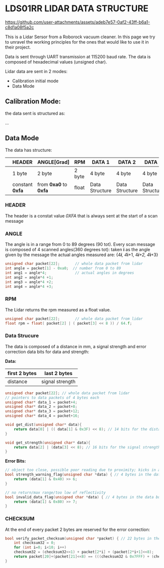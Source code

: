 # LDS01RR LIDAR DATA STRUCTURE

https://github.com/user-attachments/assets/adeb7e57-0af2-43ff-b6a1-c8d1a08f5a2c

This is a Lidar Sersor from a Roborock vacuum cleaner. In this page we try to unravel the working principles for the ones that would like to use it in their project.

Data is sent through UART transmission at 115200 baud rate.
The data is composed of hexadecimal values (unsigned char).

Lidar data are sent in 2 modes:
* Calibration initial mode
* Data Mode

## Calibration Mode:

the data sent is structured as:

...

## Data Mode

The data has structure:

|   | **HEADER**    | **ANGLE[Grad]**   | **RPM** | **DATA 1**     | **DATA 2**     | **DATA 2**     | **DATA 4**     | **CHECKSUM** |   |
|---|---------------|-------------------|---------|----------------|----------------|----------------|----------------|--------------|---|
|   | 1 byte        | 2 byte            | 2 byte  | 4 byte         | 4 byte         | 4 byte         | 4 byte         | 2 byte       |   |
|   | constant **0xfa** | from **0xa0** to **0xfa** | float   | Data Structure | Data Structure | Data Structure | Data Structure | int          |   |

### HEADER

The header is a constat value *0XFA* that is always sent at the start of a scan message

### ANGLE

The angle is in a range from 0 to 89 degrees (90 tot). Every scan message is composed of 4 scanned angles(360 degrees tot): 
taken **i** as the angle given by the message the actual angles measured are: {4***i**, 4***i**+1, 4***i**+2, 4***i**+3}

```c++
unsigned char packet[22];       // whole data packet from lidar
int angle = packet[1] - 0xa0;  // number from 0 to 89
int ang1 = angle*4;             // actual angles in degrees
int ang2 = angle*4 +1;
int ang3 = angle*4 +2;
int ang4 = angle*4 +3;
```

### RPM

The Lidar returns the rpm measured as a float value.

```c++
unsigned char packet[22];       // whole data packet from lidar
float rpm = float( packet[2] | ( packet[3] << 8 )) / 64.f;
```


### Data Strucure

The data is composed of a distance in mm, a signal strength and error correction data bits for data and strength:

**Data:**

| first 2 bytes | last 2 bytes |
| -- | -- |
| distance | signal strength |

```c++
unsigned char packet[22]; // whole data packet from lidar
// pointers to data packets of 4 bytes each
unsigned char* data_1 = packet+4;
unsigned char* data_2 = packet+8;
unsigned char* data_3 = packet+12;
unsigned char* data_4 = packet+16;

void get_dist(unsigned char* data){
    return data[0] | (( data[1] & 0x3F) << 8); // 14 bits for the distance
}

void get_strength(unsigned char* data){
    return data[2] | (data[3] << 8); // 16 bits for the signal strength
}
```

**Error Bits:**

```c++
// object too close, possible poor reading due to proximity; kicks in at < 0.6m
bool strength_warning_flag(unsigned char *data) { // 4 bytes in the data buffer
    return (data[1] & 0x40) >> 6;
}

// no return/max range/too low of reflectivity
bool invalid_data_flag(unsigned char *data) { // 4 bytes in the data buffer
    return (data[1] & 0x80) >> 7;
}
```

### CHECKSUM

At the end of every packet 2 bytes are reserved for the error correction:

```c++
bool verify_packet_checksum(unsigned char *packet) { // 22 bytes in the packet
    int checksum32 = 0;
    for (int i=0; i<10; i++)
    checksum32 = (checksum32<<1) + packet[2*i] + (packet[2*i+1]<<8);
    return packet[20]+(packet[21]<<8) == (((checksum32 & 0x7FFF) + (checksum32 >> 15)) & 0x7FFF);
}
```
